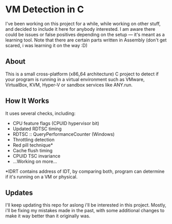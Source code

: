 # VM Detection in C

I've been working on this project for a while, while working on other stuff, and decided to include it here for anybody interested. I am aware there could be issues or false positives depending on the setup — it's meant as a learning tool. Note that there are certain parts written in Assembly (don't get scared, i was learning it on the way :D)

## About

This is a small cross-platform (x86_64 architecture) C project to detect if your program is running in a virtual environment such as VMware, VirtualBox, KVM, Hyper-V or sandbox services like ANY.run.

## How It Works

It uses several checks, including:

- CPU feature flags (CPUID hypervisor bit)
- Updated RDTSC timing
- RDTSC :: QueryPerformanceCounter (Windows)
- Throttling detection
- Red pill technique*
- Cache flush timing
- CPUID TSC invariance
- ...Working on more...

*IDRT contains address of IDT, by comparing both, program can determine if it's running on a VM or physical.

## Updates
I'll keep updating this repo for aslong i'll be interested in this project. Mostly, i'll be fixing my mistakes made in the past, with some additional changes to make it way better than it originally was.
